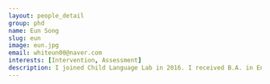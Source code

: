 ```yaml
---
layout: people_detail
group: phd
name: Eun Song
slug: eun
image: eun.jpg
email: whiteun00@naver.com
interests: [Intervention, Assessment]
description: I joined Child Language Lab in 2016. I received B.A. in English Education, and I am currently pursuing my M.A. in the department of Communication Disorders at Ewha Womans University. I am interested in examing child language development, bilingualism and parent training.
---
```

